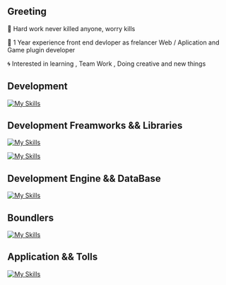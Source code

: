 ## Greeting


:low_brightness: Hard work never killed anyone, worry kills 

:trident: 1  Year experience front end devloper as frelancer Web / Aplication and Game plugin developer  

:cyclone: Interested in learning , Team Work , Doing creative and new things 


## Development 
[![My Skills](https://skillicons.dev/icons?i=ts,js,html,css)](https://skillicons.dev)

## Development Freamworks && Libraries

[![My Skills](https://skillicons.dev/icons?i=nextjs,react,nodejs,expressjs,electron	)](https://skillicons.dev)

[![My Skills](https://skillicons.dev/icons?i=tailwind)](https://skillicons.dev)

## Development Engine && DataBase
 
[![My Skills](https://skillicons.dev/icons?i=nodejs,mongodb)](https://skillicons.dev)

## Boundlers 

[![My Skills](https://skillicons.dev/icons?i=vite,webpack)](https://skillicons.dev)

## Application && Tolls 

[![My Skills](https://skillicons.dev/icons?i=vscode,webstorm,phpstorm,figma,photoshop,wordpress)](https://skillicons.dev)
